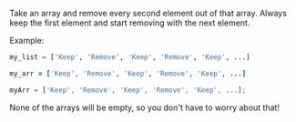 Take an array and remove every second element out of that array. Always keep the first element and start removing with the next element.

Example:
```python
my_list = ['Keep', 'Remove', 'Keep', 'Remove', 'Keep', ...]
```
```ruby
my_arr = ['Keep', 'Remove', 'Keep', 'Remove', 'Keep', ...]
```
```javascript
myArr = ['Keep', 'Remove', 'Keep', 'Remove', 'Keep', ...];
```
None of the arrays will be empty, so you don't have to worry about that!